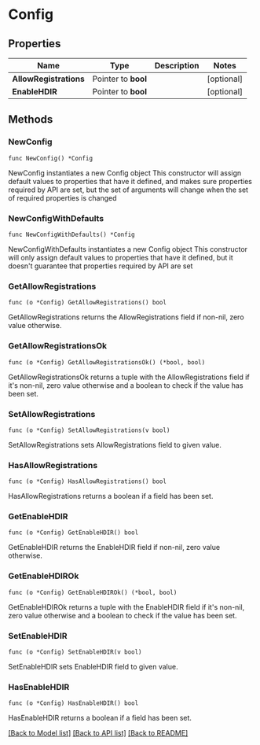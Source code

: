 # Config

## Properties

Name | Type | Description | Notes
------------ | ------------- | ------------- | -------------
**AllowRegistrations** | Pointer to **bool** |  | [optional] 
**EnableHDIR** | Pointer to **bool** |  | [optional] 

## Methods

### NewConfig

`func NewConfig() *Config`

NewConfig instantiates a new Config object
This constructor will assign default values to properties that have it defined,
and makes sure properties required by API are set, but the set of arguments
will change when the set of required properties is changed

### NewConfigWithDefaults

`func NewConfigWithDefaults() *Config`

NewConfigWithDefaults instantiates a new Config object
This constructor will only assign default values to properties that have it defined,
but it doesn't guarantee that properties required by API are set

### GetAllowRegistrations

`func (o *Config) GetAllowRegistrations() bool`

GetAllowRegistrations returns the AllowRegistrations field if non-nil, zero value otherwise.

### GetAllowRegistrationsOk

`func (o *Config) GetAllowRegistrationsOk() (*bool, bool)`

GetAllowRegistrationsOk returns a tuple with the AllowRegistrations field if it's non-nil, zero value otherwise
and a boolean to check if the value has been set.

### SetAllowRegistrations

`func (o *Config) SetAllowRegistrations(v bool)`

SetAllowRegistrations sets AllowRegistrations field to given value.

### HasAllowRegistrations

`func (o *Config) HasAllowRegistrations() bool`

HasAllowRegistrations returns a boolean if a field has been set.

### GetEnableHDIR

`func (o *Config) GetEnableHDIR() bool`

GetEnableHDIR returns the EnableHDIR field if non-nil, zero value otherwise.

### GetEnableHDIROk

`func (o *Config) GetEnableHDIROk() (*bool, bool)`

GetEnableHDIROk returns a tuple with the EnableHDIR field if it's non-nil, zero value otherwise
and a boolean to check if the value has been set.

### SetEnableHDIR

`func (o *Config) SetEnableHDIR(v bool)`

SetEnableHDIR sets EnableHDIR field to given value.

### HasEnableHDIR

`func (o *Config) HasEnableHDIR() bool`

HasEnableHDIR returns a boolean if a field has been set.


[[Back to Model list]](../README.md#documentation-for-models) [[Back to API list]](../README.md#documentation-for-api-endpoints) [[Back to README]](../README.md)


